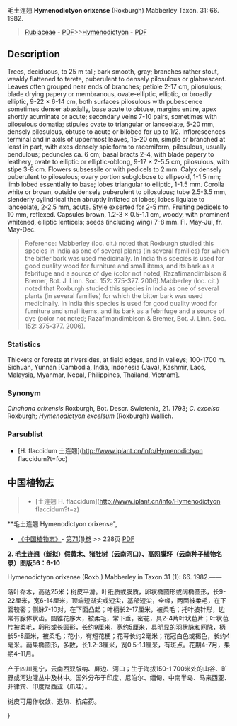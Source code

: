 毛土连翘 **Hymenodictyon orixense** (Roxburgh) Mabberley Taxon. 31: 66. 1982.

> [Rubiaceae](http://www.iplant.cn/info/Rubiaceae?t=foc) - [PDF](http://www.iplant.cn/foc/pdf/Rubiaceae.pdf)>>[Hymenodictyon](http://www.iplant.cn/info/Hymenodictyon?t=foc) - [PDF](http://www.iplant.cn/foc/pdf/Hymenodictyon.pdf)

## Description

Trees, deciduous, to 25 m tall; bark smooth, gray; branches rather stout, weakly flattened to terete, puberulent to densely pilosulous or glabrescent. Leaves often grouped near ends of branches; petiole 2-17 cm, pilosulous; blade drying papery or membranous, ovate-elliptic, elliptic, or broadly elliptic, 9-22 × 6-14 cm, both surfaces pilosulous with pubescence sometimes denser abaxially, base acute to obtuse, margins entire, apex shortly acuminate or acute; secondary veins 7-10 pairs, sometimes with pilosulous domatia; stipules ovate to triangular or lanceolate, 5-20 mm, densely pilosulous, obtuse to acute or bilobed for up to 1/2. Inflorescences terminal and in axils of uppermost leaves, 15-20 cm, simple or branched at least in part, with axes densely spiciform to racemiform, pilosulous, usually pendulous; peduncles ca. 6 cm; basal bracts 2-4, with blade papery to leathery, ovate to elliptic or elliptic-oblong, 9-17 × 2-5.5 cm, pilosulous, with stipe 3-8 cm. Flowers subsessile or with pedicels to 2 mm. Calyx densely puberulent to pilosulous; ovary portion subglobose to ellipsoid, 1-1.5 mm; limb lobed essentially to base; lobes triangular to elliptic, 1-1.5 mm. Corolla white or brown, outside densely puberulent to pilosulous; tube 2.5-3.5 mm, slenderly cylindrical then abruptly inflated at lobes; lobes ligulate to lanceolate, 2-2.5 mm, acute. Style exserted for 2-5 mm. Fruiting pedicels to 10 mm, reflexed. Capsules brown, 1.2-3 × 0.5-1.1 cm, woody, with prominent whitened, elliptic lenticels; seeds (including wing) 7-8 mm. Fl. May-Jul, fr. May-Dec.


> Reference: 
> Mabberley (loc. cit.) noted that Roxburgh studied this species in India as one of several plants (in several families) for which the bitter bark was used medicinally. In India this species is used for good quality wood for furniture and small items, and its bark as a febrifuge and a source of dye (color not noted; Razafimandimbison & Bremer, Bot. J. Linn. Soc. 152: 375-377. 2006).Mabberley (loc. cit.) noted that Roxburgh studied this species in India as one of several plants (in several families) for which the bitter bark was used medicinally. In India this species is used for good quality wood for furniture and small items, and its bark as a febrifuge and a source of dye (color not noted; Razafimandimbison & Bremer, Bot. J. Linn. Soc. 152: 375-377. 2006).

### Statistics
Thickets or forests at riversides, at field edges, and in valleys; 100-1700 m. Sichuan, Yunnan [Cambodia, India, Indonesia (Java), Kashmir, Laos, Malaysia, Myanmar, Nepal, Philippines, Thailand, Vietnam].

### Synonym
*Cinchona orixensis* Roxburgh, Bot. Descr. Swietenia, 21. 1793; *C. excelsa* Roxburgh; *Hymenodictyon excelsum* (Roxburgh) Wallich.

### Parsublist

* [H.  flaccidum  土连翘](http://www.iplant.cn/info/Hymenodictyon flaccidum?t=foc)

## 中国植物志

> * [土连翘  H.  flaccidum](http://www.iplant.cn/info/Hymenodictyon flaccidum?t=z)


**毛土连翘 Hymenodictyon orixense",

* [《中国植物志》](http://www.iplant.cn/frps)- [第71(1)卷](http://www.iplant.cn/frps/vol/71(1)) >> 228页 [PDF](http://www.iplant.cn/frps/pdf/71(1)/228a.PDF)


**2. 毛土连翘（新拟）假黄木、猪肚树（云南河口）、高网膜籽（云南种子植物名录）图版56：6-10**

Hymenodictyon orixense (Roxb.) Mabberley in Taxon 31 (1): 66. 1982.——

落叶乔木，高达25米；树皮平滑。叶纸质或膜质，卵状椭圆形或阔椭圆形，长9-22厘米，宽6-14厘米，顶端短渐尖或短尖，基部短尖，全缘，两面被柔毛，在下面较密；侧脉7-10对，在下面凸起；叶柄长2-17厘米，被柔毛；托叶披针形，边常有腺体状齿。圆锥花序大，被柔毛，常下垂，密花，具2-4片叶状苞片；叶状苞片被柔毛，卵形或长圆形，长约9厘米，宽约5厘米，具明显的羽状脉和网脉，柄长5-8厘米，被柔毛；花小，有短花梗；花萼长约2毫米；花冠白色或褐色，长约4毫米。蒴果椭圆形，多数，长1.2-3厘米，宽0.5-1.1厘米，有斑点。花期4-7月，果期4-11月。

产于四川冕宁，云南西双版纳、屏边、河口；生于海拔150-1 700米处的山谷、旷野或河边灌丛中及林中。国外分布于印度、尼泊尔、缅甸、中南半岛、马来西亚、菲律宾、印度尼西亚（爪哇）。

树皮可用作收敛、退热、抗疟药。

}